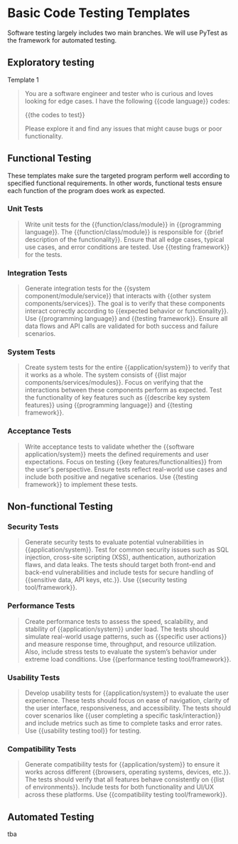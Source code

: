 # Basic Code Testing Templates
Software testing largely includes two main branches. We will use PyTest as the framework for automated testing. 

## Exploratory testing
Template 1
> You are a software engineer and tester who is curious and loves looking for edge cases.
> I have the following {{code language}} codes:
>
> {{the codes to test}}
>
> Please explore it and find any issues that might cause bugs or poor functionality.

## Functional Testing
These templates make sure the targeted program perform well according to specified functional requirements. In other words, functional tests ensure each function of the program does work as expected.
### Unit Tests
> Write unit tests for the {{function/class/module}} in {{programming language}}.
> The {{function/class/module}} is responsible for {{brief description of the functionality}}.
> Ensure that all edge cases, typical use cases, and error conditions are tested.
> Use {{testing framework}} for the tests.
### Integration Tests
> Generate integration tests for the {{system component/module/service}} that interacts with {{other system components/services}}.
> The goal is to verify that these components interact correctly according to {{expected behavior or functionality}}.
> Use {{programming language}} and {{testing framework}}.
> Ensure all data flows and API calls are validated for both success and failure scenarios.
### System Tests
> Create system tests for the entire {{application/system}} to verify that it works as a whole.
> The system consists of {{list major components/services/modules}}.
> Focus on verifying that the interactions between these components perform as expected.
> Test the functionality of key features such as {{describe key system features}} using {{programming language}} and {{testing framework}}.
### Acceptance Tests
> Write acceptance tests to validate whether the {{software application/system}} meets the defined requirements and user expectations.
> Focus on testing {{key features/functionalities}} from the user's perspective.
> Ensure tests reflect real-world use cases and include both positive and negative scenarios.
> Use {{testing framework}} to implement these tests.

## Non-functional Testing
### Security Tests
> Generate security tests to evaluate potential vulnerabilities in {{application/system}}.
> Test for common security issues such as SQL injection, cross-site scripting (XSS), authentication, authorization flaws, and data leaks.
> The tests should target both front-end and back-end vulnerabilities and include tests for secure handling of {{sensitive data, API keys, etc.}}.
> Use {{security testing tool/framework}}.
### Performance Tests
> Create performance tests to assess the speed, scalability, and stability of {{application/system}} under load.
> The tests should simulate real-world usage patterns, such as {{specific user actions}} and measure response time, throughput, and resource utilization.
> Also, include stress tests to evaluate the system’s behavior under extreme load conditions.
> Use {{performance testing tool/framework}}.
### Usability Tests
> Develop usability tests for {{application/system}} to evaluate the user experience.
> These tests should focus on ease of navigation, clarity of the user interface, responsiveness, and accessibility.
> The tests should cover scenarios like {{user completing a specific task/interaction}} and include metrics such as time to complete tasks and error rates.
> Use {{usability testing tool}} for testing.
### Compatibility Tests
> Generate compatibility tests for {{application/system}} to ensure it works across different {{browsers, operating systems, devices, etc.}}.
> The tests should verify that all features behave consistently on {{list of environments}}.
> Include tests for both functionality and UI/UX across these platforms.
> Use {{compatibility testing tool/framework}}.

## Automated Testing
tba
